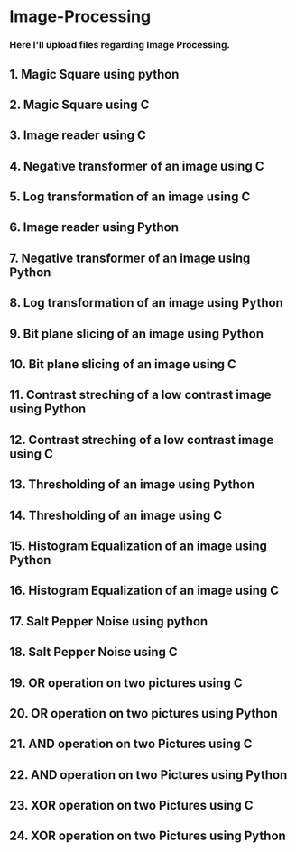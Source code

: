 # Image-Processing

### Here I'll upload files regarding Image Processing.

## 1. Magic Square using python
## 2. Magic Square using C 
## 3. Image reader using C
## 4. Negative transformer of an image using C
## 5. Log transformation of an image using C
## 6. Image reader using Python
## 7. Negative transformer of an image using Python
## 8. Log transformation of an image using Python
## 9. Bit plane slicing of an image using Python
## 10. Bit plane slicing of an image using C
## 11. Contrast streching of a low contrast image using Python
## 12. Contrast streching of a low contrast image using C
## 13. Thresholding of an image using Python
## 14. Thresholding of an image using C
## 15. Histogram Equalization of an image using Python
## 16. Histogram Equalization of an image using C
## 17. Salt Pepper Noise using python
## 18. Salt Pepper Noise using C
## 19. OR operation on two pictures using C
## 20. OR operation on two pictures using Python
## 21. AND operation on two Pictures using C
## 22. AND operation on two Pictures using Python 
## 23. XOR operation on two Pictures using C
## 24. XOR operation on two Pictures using Python